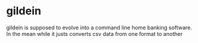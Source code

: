 gildein
=======

gildein is supposed to evolve into a command line home banking software. In the mean while it justs converts csv data from one format to another  